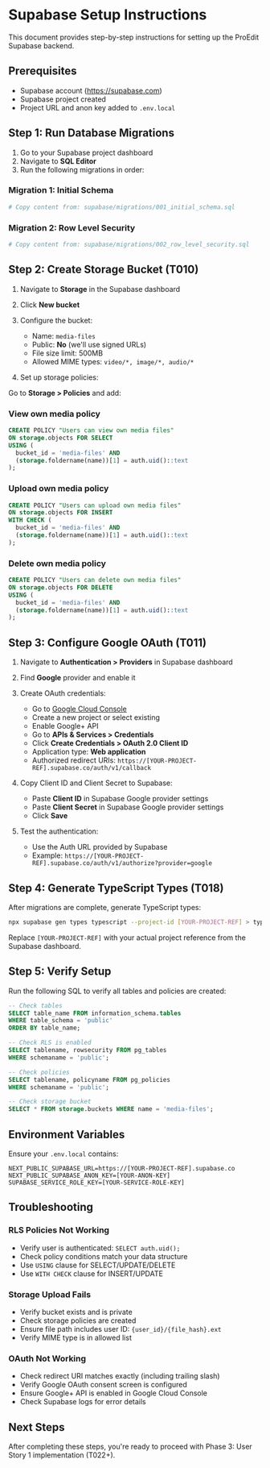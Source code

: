 # Supabase Setup Instructions

This document provides step-by-step instructions for setting up the ProEdit Supabase backend.

## Prerequisites

- Supabase account (https://supabase.com)
- Supabase project created
- Project URL and anon key added to `.env.local`

## Step 1: Run Database Migrations

1. Go to your Supabase project dashboard
2. Navigate to **SQL Editor**
3. Run the following migrations in order:

### Migration 1: Initial Schema
```bash
# Copy content from: supabase/migrations/001_initial_schema.sql
```

### Migration 2: Row Level Security
```bash
# Copy content from: supabase/migrations/002_row_level_security.sql
```

## Step 2: Create Storage Bucket (T010)

1. Navigate to **Storage** in the Supabase dashboard
2. Click **New bucket**
3. Configure the bucket:
   - Name: `media-files`
   - Public: **No** (we'll use signed URLs)
   - File size limit: 500MB
   - Allowed MIME types: `video/*, image/*, audio/*`

4. Set up storage policies:

Go to **Storage > Policies** and add:

### View own media policy
```sql
CREATE POLICY "Users can view own media files"
ON storage.objects FOR SELECT
USING (
  bucket_id = 'media-files' AND
  (storage.foldername(name))[1] = auth.uid()::text
);
```

### Upload own media policy
```sql
CREATE POLICY "Users can upload own media files"
ON storage.objects FOR INSERT
WITH CHECK (
  bucket_id = 'media-files' AND
  (storage.foldername(name))[1] = auth.uid()::text
);
```

### Delete own media policy
```sql
CREATE POLICY "Users can delete own media files"
ON storage.objects FOR DELETE
USING (
  bucket_id = 'media-files' AND
  (storage.foldername(name))[1] = auth.uid()::text
);
```

## Step 3: Configure Google OAuth (T011)

1. Navigate to **Authentication > Providers** in Supabase dashboard
2. Find **Google** provider and enable it
3. Create OAuth credentials:
   - Go to [Google Cloud Console](https://console.cloud.google.com/)
   - Create a new project or select existing
   - Enable Google+ API
   - Go to **APIs & Services > Credentials**
   - Click **Create Credentials > OAuth 2.0 Client ID**
   - Application type: **Web application**
   - Authorized redirect URIs: `https://[YOUR-PROJECT-REF].supabase.co/auth/v1/callback`

4. Copy Client ID and Client Secret to Supabase:
   - Paste **Client ID** in Supabase Google provider settings
   - Paste **Client Secret** in Supabase Google provider settings
   - Click **Save**

5. Test the authentication:
   - Use the Auth URL provided by Supabase
   - Example: `https://[YOUR-PROJECT-REF].supabase.co/auth/v1/authorize?provider=google`

## Step 4: Generate TypeScript Types (T018)

After migrations are complete, generate TypeScript types:

```bash
npx supabase gen types typescript --project-id [YOUR-PROJECT-REF] > types/supabase.ts
```

Replace `[YOUR-PROJECT-REF]` with your actual project reference from the Supabase dashboard.

## Step 5: Verify Setup

Run the following SQL to verify all tables and policies are created:

```sql
-- Check tables
SELECT table_name FROM information_schema.tables
WHERE table_schema = 'public'
ORDER BY table_name;

-- Check RLS is enabled
SELECT tablename, rowsecurity FROM pg_tables
WHERE schemaname = 'public';

-- Check policies
SELECT tablename, policyname FROM pg_policies
WHERE schemaname = 'public';

-- Check storage bucket
SELECT * FROM storage.buckets WHERE name = 'media-files';
```

## Environment Variables

Ensure your `.env.local` contains:

```env
NEXT_PUBLIC_SUPABASE_URL=https://[YOUR-PROJECT-REF].supabase.co
NEXT_PUBLIC_SUPABASE_ANON_KEY=[YOUR-ANON-KEY]
SUPABASE_SERVICE_ROLE_KEY=[YOUR-SERVICE-ROLE-KEY]
```

## Troubleshooting

### RLS Policies Not Working
- Verify user is authenticated: `SELECT auth.uid();`
- Check policy conditions match your data structure
- Use `USING` clause for SELECT/UPDATE/DELETE
- Use `WITH CHECK` clause for INSERT/UPDATE

### Storage Upload Fails
- Verify bucket exists and is private
- Check storage policies are created
- Ensure file path includes user ID: `{user_id}/{file_hash}.ext`
- Verify MIME type is in allowed list

### OAuth Not Working
- Check redirect URI matches exactly (including trailing slash)
- Verify Google OAuth consent screen is configured
- Ensure Google+ API is enabled in Google Cloud Console
- Check Supabase logs for error details

## Next Steps

After completing these steps, you're ready to proceed with Phase 3: User Story 1 implementation (T022+).
